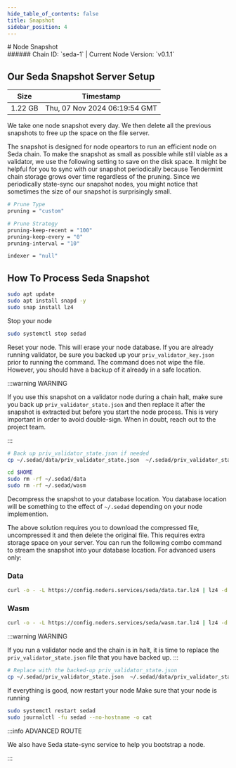```yaml
---
hide_table_of_contents: false
title: Snapshot
sidebar_position: 4
---
```


<div class="h1-with-icon icon-seda">
# Node Snapshot
</div>
###### Chain ID: `seda-1` | Current Node Version: `v0.1.1`

## Our Seda Snapshot Server Setup

| Size   | Timestamp   |
|--------|-------------|
| 1.22 GB | Thu, 07 Nov 2024 06:19:54 GMT |


We take one node snapshot every day. We then delete all the previous snapshots to free up the space on the file server.

The snapshot is designed for node opeartors to run an efficient node on Seda chain. To make the snapshot as small as possible while still viable as a validator, we use the following setting to save on the disk space. It might be helpful for you to sync with our snapshot periodically because Tendermint chain storage grows over time regardless of the pruning. Since we periodically state-sync our snapshot nodes, you might notice that sometimes the size of our snapshot is surprisingly small.

```bash title="app.toml"
# Prune Type
pruning = "custom"

# Prune Strategy
pruning-keep-recent = "100"
pruning-keep-every = "0"
pruning-interval = "10"
```

```bash title="config.toml"
indexer = "null"
```

## How To Process Seda Snapshot
```bash
sudo apt update
sudo apt install snapd -y
sudo snap install lz4
```

Stop your node
```bash
sudo systemctl stop sedad
```
Reset your node. This will erase your node database. If you are already running validator, be sure you backed up your `priv_validator_key.json` prior to running the command. The command does not wipe the file. However, you should have a backup of it already in a safe location.

:::warning WARNING

If you use this snapshot on a validator node during a chain halt, make sure you back up `priv_validator_state.json` and then replace it after the snapshot is extracted but before you start the node process. This is very important in order to avoid double-sign. When in doubt, reach out to the project team.

:::

```bash
# Back up priv_validator_state.json if needed
cp ~/.sedad/data/priv_validator_state.json  ~/.sedad/priv_validator_state.json

cd $HOME
sudo rm -rf ~/.sedad/data
sudo rm -rf ~/.sedad/wasm
```

Decompress the snapshot to your database location. You database location will be something to the effect of `~/.sedad` depending on your node implemention.

The above solution requires you to download the compressed file, uncompressed it and then delete the original file. This requires extra storage space on your server. You can run the following combo command to stream the snapshot into your database location. For advanced users only:
### Data
```bash
curl -o - -L https://config.noders.services/seda/data.tar.lz4 | lz4 -d | tar -x -C ~/.sedad
```
### Wasm
```bash
curl -o - -L https://config.noders.services/seda/wasm.tar.lz4 | lz4 -d | tar -x -C ~/.sedad
```

:::warning WARNING

If you run a validator node and the chain is in halt, it is time to replace the `priv_validator_state.json` file that you have backed up.
:::

```bash
# Replace with the backed-up priv_validator_state.json
cp ~/.sedad/priv_validator_state.json  ~/.sedad/data/priv_validator_state.json
```

If everything is good, now restart your node
Make sure that your node is running

```bash
sudo systemctl restart sedad
sudo journalctl -fu sedad --no-hostname -o cat
```

:::info ADVANCED ROUTE

We also have Seda state-sync service to help you bootstrap a node.

:::
